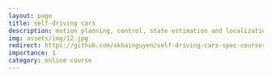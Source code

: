 ```yaml
---
layout: page
title: self-driving cars
description: motion planning, control, state estimation and localization of autonomous cars
img: assets/img/12.jpg
redirect: https://github.com/xkhainguyen/self-driving-cars-spec-coursera
importance: 1
category: online course
---
```

